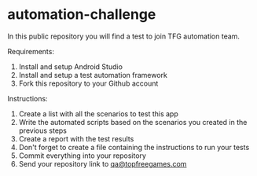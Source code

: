 # automation-challenge

In this public repository you will find a test to join TFG automation team.

Requirements:
1. Install and setup Android Studio
2. Install and setup a test automation framework 
3. Fork this repository to your Github account

Instructions:
1. Create a list with all the scenarios to test this app
2. Write the automated scripts based on the scenarios you created in the previous steps
3. Create a report with the test results
4. Don't forget to create a file containing the instructions to run your tests
5. Commit everything into your repository
6. Send your repository link to qa@topfreegames.com
